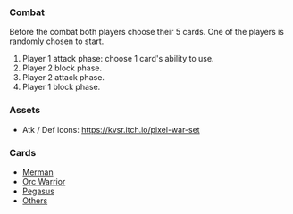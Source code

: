 ### Combat

Before the combat both players choose their 5 cards. One of the players is randomly chosen to start.

1. Player 1 attack phase: choose 1 card's ability to use.
2. Player 2 block phase.
3. Player 2 attack phase.
4. Player 1 block phase.

### Assets

- Atk / Def icons: https://kvsr.itch.io/pixel-war-set

### Cards

- [Merman](https://commons.wikimedia.org/wiki/File:Merman_(Edqvist).jpg)
- [Orc Warrior](https://pixabay.com/illustrations/orc-ogre-troll-warrior-monster-4400046/)
- [Pegasus](https://www.publicdomainpictures.net/en/view-image.php?image=254804&picture=pegasus-winged-horse-clipart)
- [Others](https://www.needpix.com/search/archer)